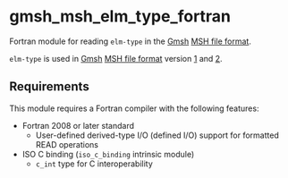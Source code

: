 # gmsh_msh_elm_type_fortran

Fortran module for reading `elm-type` in the [Gmsh][GmshReferenceManualTop] [MSH file format][GmshReferenceManualMshFileFormat].

`elm-type` is used in [Gmsh][GmshReferenceManualTop] [MSH file format][GmshReferenceManualMshFileFormat] version [1][GmshReferenceManualMsh1] and [2][GmshReferenceManualMsh2].

## Requirements

This module requires a Fortran compiler with the following features:

- Fortran 2008 or later standard
  - User-defined derived-type I/O (defined I/O) support for formatted READ operations
- ISO C binding (`iso_c_binding` intrinsic module)
  - `c_int` type for C interoperability

[GmshReferenceManualTop]: https://gmsh.info/doc/texinfo/gmsh.html
[GmshReferenceManualMshFileFormat]: https://gmsh.info/doc/texinfo/gmsh.html#MSH-file-format
[GmshReferenceManualMsh1]: https://gmsh.info/doc/texinfo/gmsh.html#MSH-file-format-version-1-_0028Legacy_0029
[GmshReferenceManualMsh2]: https://gmsh.info/doc/texinfo/gmsh.html#MSH-file-format-version-2-_0028Legacy_0029

<!-- EOF -->
